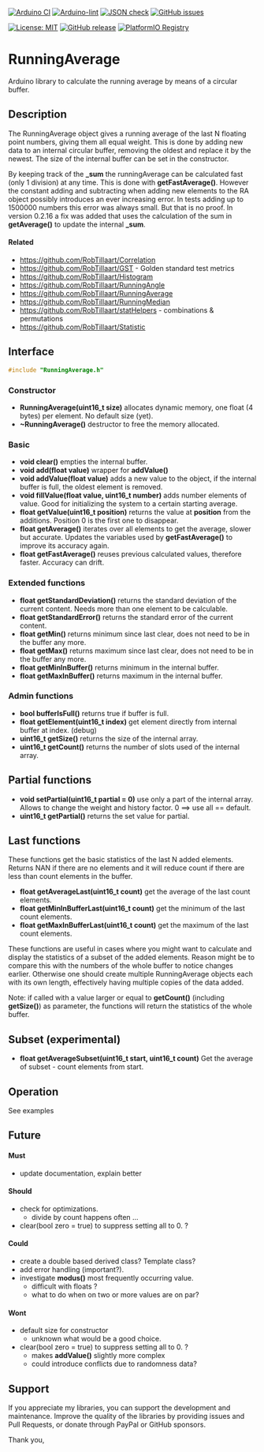 
[![Arduino CI](https://github.com/RobTillaart/RunningAverage/workflows/Arduino%20CI/badge.svg)](https://github.com/marketplace/actions/arduino_ci)
[![Arduino-lint](https://github.com/RobTillaart/RunningAverage/actions/workflows/arduino-lint.yml/badge.svg)](https://github.com/RobTillaart/RunningAverage/actions/workflows/arduino-lint.yml)
[![JSON check](https://github.com/RobTillaart/RunningAverage/actions/workflows/jsoncheck.yml/badge.svg)](https://github.com/RobTillaart/RunningAverage/actions/workflows/jsoncheck.yml)
[![GitHub issues](https://img.shields.io/github/issues/RobTillaart/RunningAverage.svg)](https://github.com/RobTillaart/RunningAverage/issues)

[![License: MIT](https://img.shields.io/badge/license-MIT-green.svg)](https://github.com/RobTillaart/RunningAverage/blob/master/LICENSE)
[![GitHub release](https://img.shields.io/github/release/RobTillaart/RunningAverage.svg?maxAge=3600)](https://github.com/RobTillaart/RunningAverage/releases)
[![PlatformIO Registry](https://badges.registry.platformio.org/packages/robtillaart/library/RunningAverage.svg)](https://registry.platformio.org/libraries/robtillaart/RunningAverage)


# RunningAverage

Arduino library to calculate the running average by means of a circular buffer.


## Description

The RunningAverage object gives a running average of the last N floating point numbers, 
giving them all equal weight.
This is done by adding new data to an internal circular buffer, removing the oldest and 
replace it by the newest. 
The size of the internal buffer can be set in the constructor.

By keeping track of the **\_sum** the runningAverage can be calculated fast (only 1 division)
at any time. This is done with **getFastAverage()**. 
However the constant adding and subtracting when adding new elements to the RA object possibly 
introduces an ever increasing error. 
In tests adding up to 1500000 numbers this error was always small. But that is no proof.
In version 0.2.16 a fix was added that uses the calculation of the sum in **getAverage()** to 
update the internal **\_sum**.


#### Related

- https://github.com/RobTillaart/Correlation
- https://github.com/RobTillaart/GST - Golden standard test metrics
- https://github.com/RobTillaart/Histogram
- https://github.com/RobTillaart/RunningAngle
- https://github.com/RobTillaart/RunningAverage
- https://github.com/RobTillaart/RunningMedian
- https://github.com/RobTillaart/statHelpers - combinations & permutations
- https://github.com/RobTillaart/Statistic


## Interface

```cpp
#include "RunningAverage.h"
```

### Constructor

- **RunningAverage(uint16_t size)** allocates dynamic memory, one float (4 bytes) per element. 
No default size (yet).
- **~RunningAverage()** destructor to free the memory allocated.


### Basic

- **void clear()** empties the internal buffer.
- **void add(float value)** wrapper for **addValue()**
- **void addValue(float value)** adds a new value to the object, if the internal buffer is full, 
the oldest element is removed.
- **void fillValue(float value, uint16_t number)**  adds number elements of value. 
Good for initializing the system to a certain starting average.
- **float getValue(uint16_t position)** returns the value at **position** from the additions. 
Position 0 is the first one to disappear.
- **float getAverage()** iterates over all elements to get the average, slower but accurate. 
Updates the variables used by **getFastAverage()** to improve its accuracy again.
- **float getFastAverage()** reuses previous calculated values, therefore faster. Accuracy can drift.


### Extended functions

- **float getStandardDeviation()** returns the standard deviation of the current content. 
Needs more than one element to be calculable.
- **float getStandardError()** returns the standard error of the current content.
- **float getMin()** returns minimum since last clear, does not need to be in the buffer any more.
- **float getMax()** returns maximum since last clear, does not need to be in the buffer any more.
- **float getMinInBuffer()** returns minimum in the internal buffer.
- **float getMaxInBuffer()** returns maximum in the internal buffer.


### Admin functions

- **bool bufferIsFull()** returns true if buffer is full.
- **float getElement(uint16_t index)** get element directly from internal buffer at index. (debug)
- **uint16_t getSize()** returns the size of the internal array.
- **uint16_t getCount()** returns the number of slots used of the internal array.


## Partial functions

- **void setPartial(uint16_t partial = 0)** use only a part of the internal array. 
Allows to change the weight and history factor. 
0 ==> use all == default.
- **uint16_t getPartial()** returns the set value for partial.


## Last functions

These functions get the basic statistics of the last N added elements. 
Returns NAN if there are no elements and it will reduce count if there are less than 
count elements in the buffer.

- **float getAverageLast(uint16_t count)** get the average of the last count elements.
- **float getMinInBufferLast(uint16_t count)** get the minimum of the last count elements.
- **float getMaxInBufferLast(uint16_t count)** get the maximum of the last count elements.

These functions are useful in cases where you might want to calculate and display the 
statistics of a subset of the added elements. Reason might be to compare this with the 
numbers of the whole buffer to notice changes earlier. 
Otherwise one should create multiple RunningAverage objects each with its own length, 
effectively having multiple copies of the data added. 

Note: if called with a value larger or equal to **getCount()**  (including **getSize()**) as 
parameter, the functions will return the statistics of the whole buffer. 


## Subset (experimental)

- **float getAverageSubset(uint16_t start, uint16_t count)** 
Get the average of subset - count elements from start.


## Operation

See examples


## Future 


#### Must

- update documentation, explain better

#### Should

- check for optimizations.
  - divide by count happens often ...
- clear(bool zero = true) to suppress setting all to 0. ?

#### Could

- create a double based derived class? Template class?
- add error handling (important?).
- investigate **modus()** most frequently occurring value.
  - difficult with floats ?
  - what to do when on two or more values are on par?

#### Wont

- default size for constructor
  - unknown what would be a good choice.
- clear(bool zero = true) to suppress setting all to 0. ?
  - makes **addValue()** slightly more complex
  - could introduce conflicts due to randomness data?


## Support

If you appreciate my libraries, you can support the development and maintenance.
Improve the quality of the libraries by providing issues and Pull Requests, or
donate through PayPal or GitHub sponsors.

Thank you,



